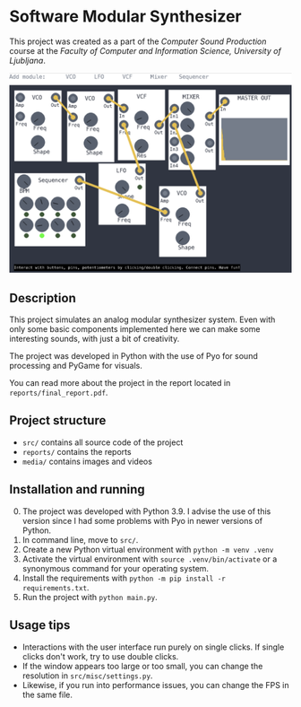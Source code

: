 # Software Modular Synthesizer

This project was created as a part of the *Computer Sound Production* course at the *Faculty of Computer and Information Science, University of Ljubljana*.

![demo image](media/sample.png)

## Description
This project simulates an analog modular synthesizer system. Even with only some basic components implemented here we can make some interesting sounds, with just a bit of creativity.

The project was developed in Python with the use of Pyo for sound processing and PyGame for visuals.

You can read more about the project in the report located in `reports/final_report.pdf`.

## Project structure
- `src/` contains all source code of the project
- `reports/` contains the reports
- `media/` contains images and videos

## Installation and running
0. The project was developed with Python 3.9. I advise the use of this version since I had some problems with Pyo in newer versions of Python.
1. In command line, move to `src/`.
2. Create a new Python virtual environment with `python -m venv .venv`
3. Activate the virtual environment with `source .venv/bin/activate` or a synonymous command for your operating system.
4. Install the requirements with `python -m pip install -r requirements.txt`.
5. Run the project with `python main.py`.

## Usage tips
- Interactions with the user interface run purely on single clicks. If single clicks don't work, try to use double clicks.
- If the window appears too large or too small, you can change the resolution in `src/misc/settings.py`.
- Likewise, if you run into performance issues, you can change the FPS in the same file.
